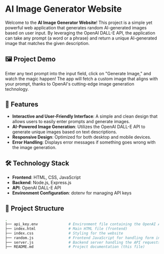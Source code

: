 # AI Image Generator Website

Welcome to the **AI Image Generator Website**! This project is a simple yet powerful web application that generates random AI-generated images based on user input. By leveraging the OpenAI DALL-E API, the application can take any prompt (a word or a phrase) and return a unique AI-generated image that matches the given description.

## 🖼️ Project Demo
Enter any text prompt into the input field, click on "Generate Image," and watch the magic happen! The app will fetch a custom image that aligns with your prompt, thanks to OpenAI's cutting-edge image generation technology.

## 🚀 Features
- **Interactive and User-Friendly Interface**: A simple and clean design that allows users to easily enter prompts and generate images.
- **AI-Powered Image Generation**: Utilizes the OpenAI DALL-E API to generate unique images based on text descriptions.
- **Responsive Design**: Optimized for both desktop and mobile devices.
- **Error Handling**: Displays error messages if something goes wrong with the image generation.

## 🛠️ Technology Stack
- **Frontend**: HTML, CSS, JavaScript
- **Backend**: Node.js, Express.js
- **API**: OpenAI DALL-E API
- **Environment Configuration**: dotenv for managing API keys

## 📂 Project Structure
```bash
.
├── api_key.env              # Environment file containing the OpenAI API key
├── index.html               # Main HTML file (frontend)
├── index.css                # Styling for the website
├── random.js                # Frontend JavaScript for handling form input and image rendering
├── server.js                # Backend server handling the API requests and responses
├── README.md                # Project documentation (this file)
